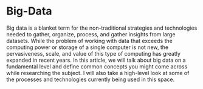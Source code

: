 # Big-Data
Big data is a blanket term for the non-traditional strategies and technologies needed to gather, organize, process, and gather insights from large datasets. 
While the problem of working with data that exceeds the computing power or storage of a single computer is not new, the pervasiveness, scale, and value of this type of computing has greatly expanded in recent years.
In this article, we will talk about big data on a fundamental level and define common concepts you might come across while researching the subject. I will also take a high-level look at some of the processes and technologies currently being used in this space.
